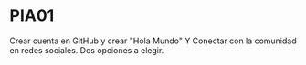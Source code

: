 # PIA01
Crear cuenta en GitHub y crear "Hola Mundo" Y Conectar con la comunidad en redes sociales. Dos opciones a elegir.
